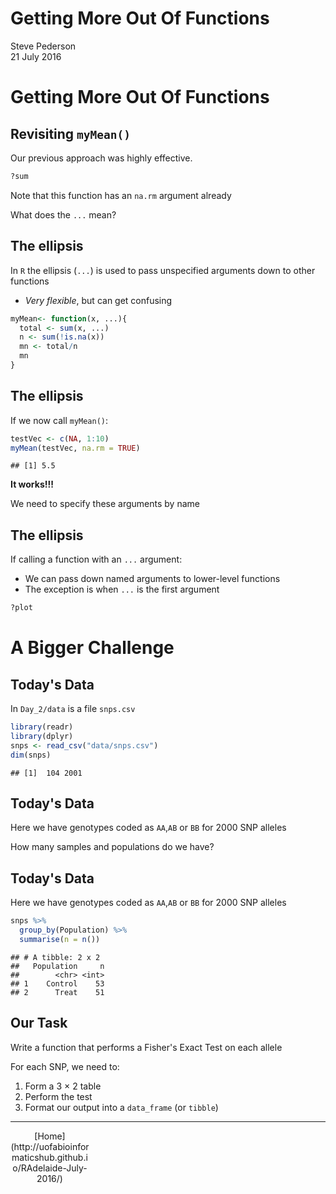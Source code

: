 # Getting More Out Of Functions
Steve Pederson  
21 July 2016  



# Getting More Out Of Functions

## Revisiting `myMean()`

Our previous approach was highly effective.


```r
?sum
```

Note that this function has an `na.rm` argument already

What does the  `...` mean?

## The ellipsis

In `R` the ellipsis (`...`) is used to pass unspecified arguments down to other functions

- _Very flexible_, but can get confusing


```r
myMean<- function(x, ...){
  total <- sum(x, ...)
  n <- sum(!is.na(x))
  mn <- total/n
  mn
}
```

## The ellipsis

If we now call `myMean()`:


```r
testVec <- c(NA, 1:10)
myMean(testVec, na.rm = TRUE)
```

```
## [1] 5.5
```

__It works!!!__

We need to specify these arguments by name

## The ellipsis

If calling a function with an `...` argument:

- We can pass down named arguments to lower-level functions
- The exception is when `...` is the first argument


```r
?plot
```

# A Bigger Challenge

## Today's Data

In `Day_2/data` is a file `snps.csv`


```r
library(readr)
library(dplyr)
snps <- read_csv("data/snps.csv")
dim(snps)
```

```
## [1]  104 2001
```

## Today's Data

Here we have genotypes coded as `AA`,`AB` or `BB` for 2000 SNP alleles

How many samples and populations do we have?

## Today's Data

Here we have genotypes coded as `AA`,`AB` or `BB` for 2000 SNP alleles


```r
snps %>%
  group_by(Population) %>%
  summarise(n = n())
```

```
## # A tibble: 2 x 2
##   Population     n
##        <chr> <int>
## 1    Control    53
## 2      Treat    51
```

## Our Task

Write a function that performs a Fisher's Exact Test on each allele

For each SNP, we need to:

1. Form a 3 $\times$ 2 table
2. Perform the test
3. Format our output into a `data_frame` (or `tibble`)

---

<div class="footer" style="text-align:center;width:25%">
[Home](http://uofabioinformaticshub.github.io/RAdelaide-July-2016/)
</div>
